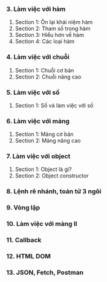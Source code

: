 ### 3. Làm việc với hàm
1. Section 1: Ôn lại khái niệm hàm
2. Section 2: Tham số trong hàm
3. Section 3: Hiểu hơn về hàm
4. Section 4: Các loại hàm
### 4. Làm việc với chuỗi
1. Section 1: Chuỗi cơ bản
2. Section 2: Chuỗi nâng cao
### 5. Làm việc với số
1. Section 1: Số và làm việc với số
### 6. Làm việc với mảng
1. Section 1: Mảng cơ bản
2. Section 2: Mảng nâng cao
### 7. Làm việc với object
1. Section 1: Object là gì?
2. Section 2: Object constructor
### 8. Lệnh rẽ nhánh, toán tử 3 ngôi
### 9. Vòng lặp
### 10. Làm việc với mảng II
### 11. Callback
### 12. HTML DOM
### 13. JSON, Fetch, Postman